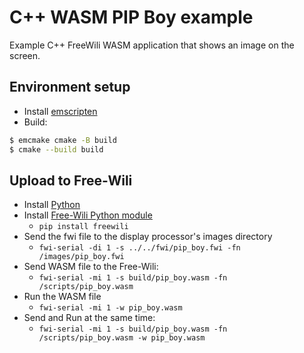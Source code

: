 # C++ WASM PIP Boy example

Example C++ FreeWili WASM application that shows an image on the screen.

## Environment setup

- Install [emscripten](https://emscripten.org/index.html)
- Build:
```bash
$ emcmake cmake -B build
$ cmake --build build
```

## Upload to Free-Wili
- Install [Python](https://www.python.org/)
- Install [Free-Wili Python module](https://pypi.org/project/freewili/)
  - `pip install freewili`
- Send the fwi file to the display processor's images directory
  - `fwi-serial -di 1 -s ../../fwi/pip_boy.fwi -fn /images/pip_boy.fwi`
- Send WASM file to the Free-Wili:
  - `fwi-serial -mi 1 -s build/pip_boy.wasm -fn /scripts/pip_boy.wasm`
- Run the WASM file
  - `fwi-serial -mi 1 -w pip_boy.wasm`
- Send and Run at the same time:
  - `fwi-serial -mi 1 -s build/pip_boy.wasm -fn /scripts/pip_boy.wasm -w pip_boy.wasm`
